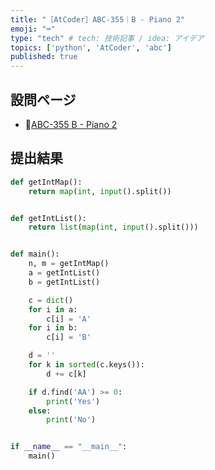 ```yaml
---
title: "［AtCoder］ABC-355｜B - Piano 2"
emoji: "⌨️"
type: "tech" # tech: 技術記事 / idea: アイデア
topics: ['python', 'AtCoder', 'abc']
published: true
---
```


## 設問ページ

- 🔗[ABC-355 B - Piano 2](https://atcoder.jp/contests/abc355/tasks/abc355_b)

## 提出結果

```python
def getIntMap():
    return map(int, input().split())


def getIntList():
    return list(map(int, input().split()))


def main():
    n, m = getIntMap()
    a = getIntList()
    b = getIntList()

    c = dict()
    for i in a:
        c[i] = 'A'
    for i in b:
        c[i] = 'B'

    d = ''
    for k in sorted(c.keys()):
        d += c[k]

    if d.find('AA') >= 0:
        print('Yes')
    else:
        print('No')


if __name__ == "__main__":
    main()
```
